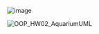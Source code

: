 ![image](https://github.com/radamin/Architecture_DZ1/assets/83145744/b6f0e515-1d41-4b87-8ca2-1dc337d87ee6)

![OOP_HW02_AquariumUML](https://github.com/radamin/Architecture_DZ1/assets/83145744/583c96ca-e4d3-4190-8236-86ff5476e5b7)

